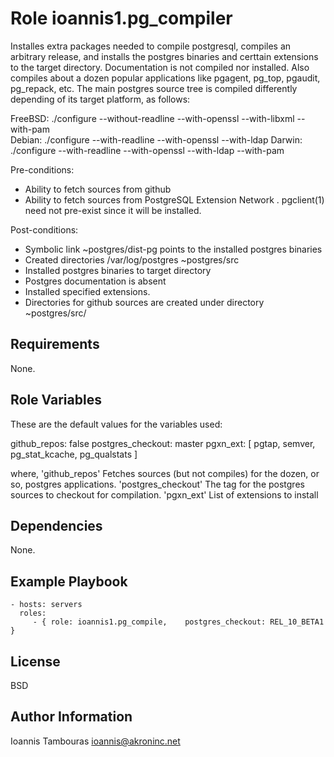 Role ioannis1.pg_compiler
=========

Installes extra packages needed to compile postgresql, compiles an arbitrary release, and installs the
postgres binaries and certtain extensions to the target directory. Documentation is not compiled nor installed.
Also compiles about a dozen popular applications like pgagent, pg_top, pgaudit, pg_repack, etc.
The main postgres source tree is compiled differently depending of its target platform, as follows:

  FreeBSD:  ./configure  --without-readline  --with-openssl   --with-libxml  --with-pam  
  Debian:   ./configure  --with-readline     --with-openssl   --with-ldap 
  Darwin:   ./configure  --with-readline     --with-openssl   --with-ldap    --with-pam

Pre-conditions:
  - Ability to fetch sources from github
  - Ability to fetch sources from PostgreSQL Extension Network . pgclient(1) need not pre-exist since
    it will be installed.

Post-conditions:
  - Symbolic link ~postgres/dist-pg points to the installed postgres binaries
  - Created directories /var/log/postgres ~postgres/src
  - Installed postgres binaries to target directory
  - Postgres documentation is absent
  - Installed  specified  extensions.
  - Directories for github sources are created under directory ~postgres/src/



Requirements
------------

None.


Role Variables
--------------

These are the default values for the variables used:

github_repos:        false
postgres_checkout:   master
pgxn_ext:            [ pgtap, semver, pg_stat_kcache, pg_qualstats ]


where,
'github_repos'       Fetches sources (but not compiles) for the dozen, or so, postgres applications.
'postgres_checkout'  The tag for the postgres sources to checkout for compilation.
'pgxn_ext'           List of extensions to install


Dependencies
------------

None.

Example Playbook
----------------

    - hosts: servers
      roles:
         - { role: ioannis1.pg_compile,    postgres_checkout: REL_10_BETA1 }

License
-------

BSD

Author Information
------------------
Ioannis Tambouras <ioannis@akroninc.net>

